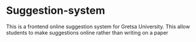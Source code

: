 # Suggestion-system
This is  a frontend online suggestion system for Gretsa University. This allow students to make suggestions online rather than writing on a paper
